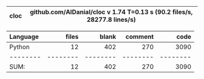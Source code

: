 cloc|github.com/AlDanial/cloc v 1.74  T=0.13 s (90.2 files/s, 28277.8 lines/s)
--- | ---

Language|files|blank|comment|code
:-------|-------:|-------:|-------:|-------:
Python|12|402|270|3090
--------|--------|--------|--------|--------
SUM:|12|402|270|3090
